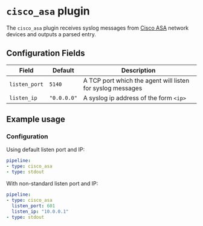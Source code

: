 # `cisco_asa` plugin

The `cisco_asa` plugin receives syslog messages from [Cisco ASA](https://en.wikipedia.org/wiki/Cisco_ASA) network devices and outputs a parsed entry.

## Configuration Fields

| Field | Default | Description |
| --- | --- | --- |
| `listen_port` | `5140` | A TCP port which the agent will listen for syslog messages |
| `listen_ip` | `"0.0.0.0"`  | A syslog ip address of the form `<ip>` |

## Example usage

### Configuration

Using default listen port and IP:

```yaml
pipeline:
- type: cisco_asa
- type: stdout

```

With non-standard listen port and IP:

```yaml
pipeline:
- type: cisco_asa
  listen_port: 601
  listen_ip: "10.0.0.1"
- type: stdout

```
